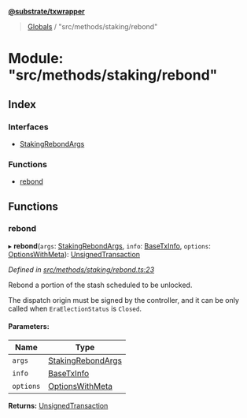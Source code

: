 **[@substrate/txwrapper](../README.md)**

> [Globals](../globals.md) / "src/methods/staking/rebond"

# Module: "src/methods/staking/rebond"

## Index

### Interfaces

* [StakingRebondArgs](../interfaces/_src_methods_staking_rebond_.stakingrebondargs.md)

### Functions

* [rebond](_src_methods_staking_rebond_.md#rebond)

## Functions

### rebond

▸ **rebond**(`args`: [StakingRebondArgs](../interfaces/_src_methods_staking_rebond_.stakingrebondargs.md), `info`: [BaseTxInfo](../interfaces/_src_util_types_.basetxinfo.md), `options`: [OptionsWithMeta](../interfaces/_src_util_types_.optionswithmeta.md)): [UnsignedTransaction](../interfaces/_src_util_types_.unsignedtransaction.md)

*Defined in [src/methods/staking/rebond.ts:23](https://github.com/paritytech/txwrapper/blob/bb152d3/src/methods/staking/rebond.ts#L23)*

Rebond a portion of the stash scheduled to be unlocked.

The dispatch origin must be signed by the controller, and it can be only called when
`EraElectionStatus` is `Closed`.

#### Parameters:

Name | Type |
------ | ------ |
`args` | [StakingRebondArgs](../interfaces/_src_methods_staking_rebond_.stakingrebondargs.md) |
`info` | [BaseTxInfo](../interfaces/_src_util_types_.basetxinfo.md) |
`options` | [OptionsWithMeta](../interfaces/_src_util_types_.optionswithmeta.md) |

**Returns:** [UnsignedTransaction](../interfaces/_src_util_types_.unsignedtransaction.md)
